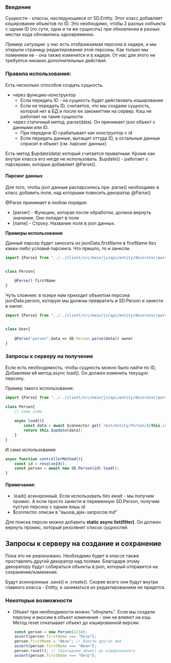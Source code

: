 ### Введение
Сущности - классы, наследующиеся от SD.Entity.
Этот класс добавляет кэширование объектов по ID. 
Это необходимо, чтобы 2 разных ообъекта с одним ID (по сути, одна и та же сущнсоть)
при обновлении в разных местах кода обновились одновременно.

*Пример ситуации:* у нас есть отображаемая персона в хидере, и мы открыли страницу редактирования этой персоны.
Как только мы поменяем ее - она также изменится и в хидере. От нас для этого не требуется никаких дополнительных действий.

### Правила использования:
Есть несколько способов создать сущность.
* через функцию-конструктор
  * Если передать ID - на сущность будет действовать кэширование
  * Если не передать ID, считается, что мы создаем сущность, 
которой нет в БД и после ее закомиттим на сервер. Кэш не работает на такие сущности
* через статичный метод .parse(data). Он принимает json объект с данными или ID. 
  * При передаче ID срабатывает как конструктор с id
  * Если передать данные, вытащит оттуда ID, а остальные данные спрасит в объект (см. парсинг данных)
  
Есть метод $update(data) который считается приватным. Кроме как внутри класса его нигде не использовать.
$update() - работает с парсерами, которые добавляет @Parse(). 
  
#### Парсинг данных
Для того, чтобы json данные распарсились при .parse() необходимо в класс
добавить поля, над которыми повесить декоратор @Parse()

@Parse принимает в любом порядке:
* [parser] - Функцию, которая после обработки, должна вернуть значение. Оно попадет в поле
* [name] - Строку. Название поля в json данных.

**Примеры использования**

Данный парсер будет заносить из jsonData.firstName в firstName без каких-либо условий парсинга. Что пришло, то и занесли.
```JavaScript
import {Parse} from "../../client/src/main/js/api/entity/decorator/parse.decorator";


class Person{
    
    @Parse() firstName
}
````

Чуть сложнее: в юзере нам приходит объектом персона jsonData.person, которую мы должны превратить в SD.Person и занести в owner.

```JavaScript
import {Parse} from "../../client/src/main/js/api/entity/decorator/parse.decorator";


class User{
    
    @Parse("person",data => SD.Person.parse(data)) owner
}
````

### Запросы к серверу на получение
Если есть необходимость, чтобы сущность можно было найти по ID,
Добавляем ей метод async load(). Он должен изменить текущую персону.

Пример такого использования:
```JavaScript
import {Parse} from "../../client/src/main/js/api/entity/decorator/parse.decorator";

class Person{
    // some code
    
    async load(){
        const data = await $connector.get(`rest/entity/Person/${this.id}`);
        return this.$update(data);
    }
}
````
И само использование
```JavaScript
async function controllerMethod(){
    const id = resolveId();
    const person = await new SD.Person(id).load();
}
````
#### **Примечания:**
* .load() асинхронный. Если использовать без await - мы получим промис. А если просто занести в переменную SD.Person, получим пустую персону с одним лишь id
* $connector описан в "вызов_ajax-запросов.md"

Для поиска персон можно добавить **static async list(filter)**.
Он должен вернуть промис, который резолвнет список сущностей.


## Запросы к серверу на создание и сохранение
Пока это не реализовано. Необходимо будет в классе также проставлять другой декоратор над полями.
Благодаря этому декоратору будут собираться объекты в json, который отправится на сохранение/изменение.

Будут асинхронные .save() и .create(). Скорее всего они будут внутри главного класса - Entity, и заниматься их редактированием не придется.


### Некоторые возможности
* Объект при необходимости можно "обнулить". Если мы создали персону и вносим в объект изменения - они не влияют на кэш. Метод reset откатывает объект до кэшированной версии:
```JavaScript
    const person = new Person(1234);
    assert(person.firstName === "Петр");
    person.firstName = "Иван"; // Внесли другое имя
    assert(person.firstName === "Иван");
    person.reset(); // Сбрасываем объект до кэшированного
    assert(person.firstName === "Петр");
```